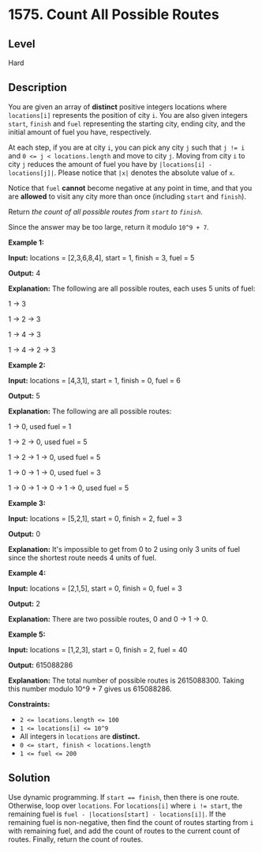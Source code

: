 # 1575. Count All Possible Routes
## Level
Hard

## Description
You are given an array of **distinct** positive integers locations where `locations[i]` represents the position of city `i`. You are also given integers `start`, `finish` and `fuel` representing the starting city, ending city, and the initial amount of fuel you have, respectively.

At each step, if you are at city `i`, you can pick any city `j` such that `j != i` and `0 <= j < locations.length` and move to city `j`. Moving from city `i` to city `j` reduces the amount of fuel you have by `|locations[i] - locations[j]|`. Please notice that `|x|` denotes the absolute value of `x`.

Notice that `fuel` **cannot** become negative at any point in time, and that you are **allowed** to visit any city more than once (including `start` and `finish`).

Return *the count of all possible routes from `start` to `finish`*.

Since the answer may be too large, return it modulo `10^9 + 7`.

**Example 1:**

**Input:** locations = [2,3,6,8,4], start = 1, finish = 3, fuel = 5

**Output:** 4

**Explanation:** The following are all possible routes, each uses 5 units of fuel:

1 -> 3

1 -> 2 -> 3

1 -> 4 -> 3

1 -> 4 -> 2 -> 3

**Example 2:**

**Input:** locations = [4,3,1], start = 1, finish = 0, fuel = 6

**Output:** 5

**Explanation:** The following are all possible routes:

1 -> 0, used fuel = 1

1 -> 2 -> 0, used fuel = 5

1 -> 2 -> 1 -> 0, used fuel = 5

1 -> 0 -> 1 -> 0, used fuel = 3

1 -> 0 -> 1 -> 0 -> 1 -> 0, used fuel = 5

**Example 3:**

**Input:** locations = [5,2,1], start = 0, finish = 2, fuel = 3

**Output:** 0

**Explanation:** It's impossible to get from 0 to 2 using only 3 units of fuel since the shortest route needs 4 units of fuel.

**Example 4:**

**Input:** locations = [2,1,5], start = 0, finish = 0, fuel = 3

**Output:** 2

**Explanation:** There are two possible routes, 0 and 0 -> 1 -> 0.

**Example 5:**

**Input:** locations = [1,2,3], start = 0, finish = 2, fuel = 40

**Output:** 615088286

**Explanation:** The total number of possible routes is 2615088300. Taking this number modulo 10^9 + 7 gives us 615088286.

**Constraints:**

* `2 <= locations.length <= 100`
* `1 <= locations[i] <= 10^9`
* All integers in `locations` are **distinct.**
* `0 <= start, finish < locations.length`
* `1 <= fuel <= 200`

## Solution
Use dynamic programming. If `start == finish`, then there is one route. Otherwise, loop over `locations`. For `locations[i]` where `i != start`, the remaining fuel is `fuel - |locations[start] - locations[i]|`. If the remaining fuel is non-negative, then find the count of routes starting from `i` with remaining fuel, and add the count of routes to the current count of routes. Finally, return the count of routes.
